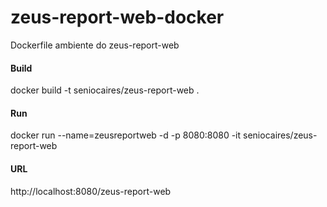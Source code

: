 # zeus-report-web-docker
Dockerfile ambiente do zeus-report-web

#### Build
docker build -t seniocaires/zeus-report-web .

#### Run
docker run --name=zeusreportweb -d -p 8080:8080 -it seniocaires/zeus-report-web

#### URL
http://localhost:8080/zeus-report-web
